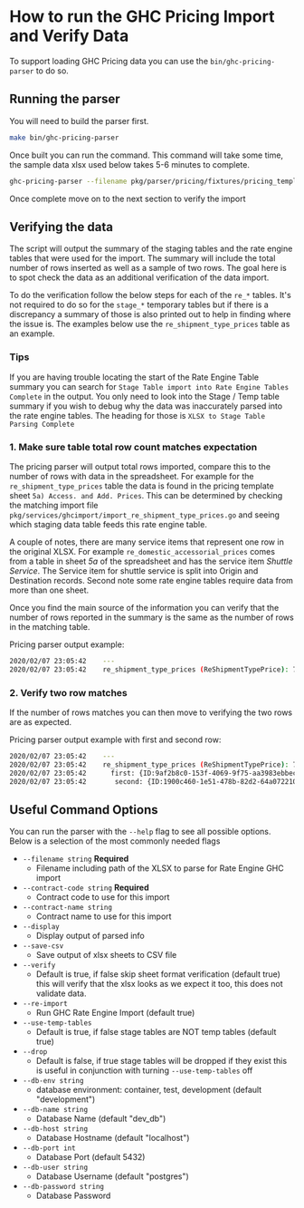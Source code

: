 # How to run the GHC Pricing Import and Verify Data

To support loading GHC Pricing data you can use the `bin/ghc-pricing-parser` to do so.

## Running the parser

You will need to build the parser first.

```sh
make bin/ghc-pricing-parser
```

Once built you can run the command. This command will take some time, the sample data xlsx used below takes 5-6 minutes to complete.

```sh
ghc-pricing-parser --filename pkg/parser/pricing/fixtures/pricing_template_2019-09-19_fake-data.xlsx --contract-code=UNIQUECODE --contract-name="Unique Name"
```

Once complete move on to the next section to verify the import

## Verifying the data

The script will output the summary of the staging tables and the rate engine tables that were used for the import. The summary will include the total number of rows inserted as well as a sample of two rows. The goal here is to spot check the data as an additional verification of the data import.

To do the verification follow the below steps for each of the `re_*` tables. It's not required to do so for the `stage_*` temporary tables but if there is a discrepancy a summary of those is also printed out to help in finding where the issue is. The examples below use the `re_shipment_type_prices` table as an example.

### Tips

If you are having trouble locating the start of the Rate Engine Table summary you can search for `Stage Table import into Rate Engine Tables Complete` in the output.
You only need to look into the Stage / Temp table summary if you wish to debug why the data was inaccurately parsed into the rate engine tables. The heading for those is `XLSX to Stage Table Parsing Complete`

### 1. Make sure table total row count matches expectation

The pricing parser will output total rows imported, compare this to the number of rows with data in the spreadsheet. For example for the `re_shipment_type_prices` table the data is found in the pricing template sheet `5a) Access. and Add. Prices`. This can be determined by checking the matching import file `pkg/services/ghcimport/import_re_shipment_type_prices.go` and seeing which staging data table feeds this rate engine table.

A couple of notes, there are many service items that represent one row in the original XLSX. For example `re_domestic_accessorial_prices` comes from a table in sheet *5a* of the spreadsheet and has the service item *Shuttle Service*. The Service item for shuttle service is split into Origin and Destination records. Second note some rate engine tables require data from more than one sheet.

Once you find the main source of the information you can verify that the number of rows reported in the summary is the same as the number of rows in the matching table.

Pricing parser output example:

```sh
2020/02/07 23:05:42    ---
2020/02/07 23:05:42    re_shipment_type_prices (ReShipmentTypePrice): 7
```

### 2. Verify two row matches

If the number of rows matches you can then move to verifying the two rows are as expected.

Pricing parser output example with first and second row:

```sh
2020/02/07 23:05:42    ---
2020/02/07 23:05:42    re_shipment_type_prices (ReShipmentTypePrice): 7
2020/02/07 23:05:42      first: {ID:9af2b8c0-153f-4069-9f75-aa3983ebbecd ContractID:111058a8-a5de-424f-921a-932fa35a6a2a ServiceID:dbd3a39a-6bb9-42da-b81a-9229df7019cf Market:C Factor:1.2 CreatedAt:2020-02-07 23:05:42.034574 +0000 +0000 UpdatedAt:2020-02-07 23:05:42.034576 +0000 +0000 Contract:{ID:00000000-0000-0000-0000-000000000000 Code: Name: CreatedAt:0001-01-01 00:00:00 +0000 UTC UpdatedAt:0001-01-01 00:00:00 +0000 UTC} Service:{ID:00000000-0000-0000-0000-000000000000 Code: Name: CreatedAt:0001-01-01 00:00:00 +0000 UTC UpdatedAt:0001-01-01 00:00:00 +0000 UTC}}
2020/02/07 23:05:42       second: {ID:1900c460-1e51-478b-82d2-64a072210be8 ContractID:111058a8-a5de-424f-921a-932fa35a6a2a ServiceID:874cb86a-bc39-4f57-a614-53ee3fcacf14 Market:O Factor:1.45 CreatedAt:2020-02-07 23:05:42.065301 +0000 +0000 UpdatedAt:2020-02-07 23:05:42.065303 +0000 +0000 Contract:{ID:00000000-0000-0000-0000-000000000000 Code: Name: CreatedAt:0001-01-01 00:00:00 +0000 UTC UpdatedAt:0001-01-01 00:00:00 +0000 UTC} Service:{ID:00000000-0000-0000-0000-000000000000 Code: Name: CreatedAt:0001-01-01 00:00:00 +0000 UTC UpdatedAt:0001-01-01 00:00:00 +0000 UTC}}
```

## Useful Command Options

You can run the parser with the `--help` flag to see all possible options. Below is a selection of the most commonly needed flags

* `--filename string` **Required**
  * Filename including path of the XLSX to parse for Rate Engine GHC import
* `--contract-code string` **Required**
  * Contract code to use for this import
* `--contract-name string`
  * Contract name to use for this import
* `--display`
  * Display output of parsed info
* `--save-csv`
  * Save output of xlsx sheets to CSV file
* `--verify`
  * Default is true, if false skip sheet format verification (default true) this will verify that the xlsx looks as we expect it too, this does not validate data.
* `--re-import`
  * Run GHC Rate Engine Import (default true)
* `--use-temp-tables`
  * Default is true, if false stage tables are NOT temp tables (default true)
* `--drop`
  * Default is false, if true stage tables will be dropped if they exist this is useful in conjunction with turning `--use-temp-tables` off
* `--db-env string`
  * database environment: container, test, development (default "development")
* `--db-name string`
  * Database Name (default "dev_db")
* `--db-host string`
  * Database Hostname (default "localhost")
* `--db-port int`
  * Database Port (default 5432)
* `--db-user string`
  * Database Username (default "postgres")
* `--db-password string`
  * Database Password
